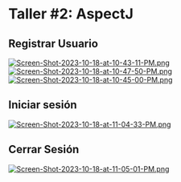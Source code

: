 # Taller #2: AspectJ

## Registrar Usuario
[![Screen-Shot-2023-10-18-at-10-43-11-PM.png](https://i.postimg.cc/hvbm6N1j/Screen-Shot-2023-10-18-at-10-43-11-PM.png)](https://postimg.cc/sGx1Z68d)
[![Screen-Shot-2023-10-18-at-10-47-50-PM.png](https://i.postimg.cc/1t3b8Zfx/Screen-Shot-2023-10-18-at-10-47-50-PM.png)](https://postimg.cc/XZtsPmfx)
[![Screen-Shot-2023-10-18-at-10-45-00-PM.png](https://i.postimg.cc/L5NXzSVz/Screen-Shot-2023-10-18-at-10-45-00-PM.png)](https://postimg.cc/2LLrDPM6)

## Iniciar sesión 
[![Screen-Shot-2023-10-18-at-11-04-33-PM.png](https://i.postimg.cc/h41fFkdL/Screen-Shot-2023-10-18-at-11-04-33-PM.png)](https://postimg.cc/fkkwmg5y)

## Cerrar Sesión
[![Screen-Shot-2023-10-18-at-11-05-01-PM.png](https://i.postimg.cc/3x48wVdb/Screen-Shot-2023-10-18-at-11-05-01-PM.png)](https://postimg.cc/5XJd7P5w)

